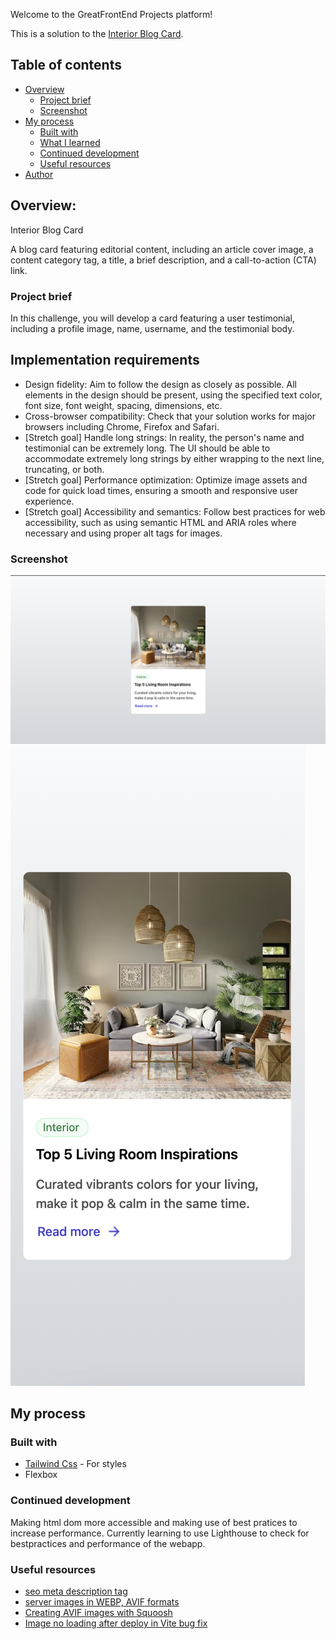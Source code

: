 Welcome to the GreatFrontEnd Projects platform!

This is a solution to the [Interior Blog Card](https://www.greatfrontend.com/projects/challenges/blog-card).

## Table of contents

- [Overview](#overview)
  - [Project brief](#project-brief)
  - [Screenshot](#screenshot)
- [My process](#my-process)
  - [Built with](#built-with)
  - [What I learned](#what-i-learned)
  - [Continued development](#continued-development)
  - [Useful resources](#useful-resources)
- [Author](#author)

## Overview:

Interior Blog Card

A blog card featuring editorial content, including an article cover image, a content category tag, a title, a brief description, and a call-to-action (CTA) link.

### Project brief

In this challenge, you will develop a card featuring a user testimonial, including a profile image, name, username, and the testimonial body.

## Implementation requirements

- Design fidelity: Aim to follow the design as closely as possible. All elements in the design should be present, using the specified text color, font size, font weight, spacing, dimensions, etc.
- Cross-browser compatibility: Check that your solution works for major browsers including Chrome, Firefox and Safari.
- [Stretch goal] Handle long strings: In reality, the person's name and testimonial can be extremely long. The UI should be able to accommodate extremely long strings by either wrapping to the next line, truncating, or both.
- [Stretch goal] Performance optimization: Optimize image assets and code for quick load times, ensuring a smooth and responsive user experience.
- [Stretch goal] Accessibility and semantics: Follow best practices for web accessibility, such as using semantic HTML and ARIA roles where necessary and using proper alt tags for images.

### Screenshot

![Solution to Desktop design](designs/desktop_solution.png)
![Solution to Mobile design](designs/mobile_solution.png)

## My process

### Built with

- [Tailwind Css](https://tailwindcss.com/) - For styles
- Flexbox

### Continued development

Making html dom more accessible and making use of best pratices to increase performance. Currently learning to use Lighthouse to check for bestpractices and performance of the webapp.

### Useful resources

- [seo meta description tag](https://developer.chrome.com/docs/lighthouse/seo/meta-description)
- [server images in WEBP, AVIF formats](https://developer.chrome.com/docs/lighthouse/performance/uses-webp-images)
- [Creating AVIF images with Squoosh](https://codelabs.developers.google.com/codelabs/avif#0)
- [Image no loading after deploy in Vite bug fix](https://vitejs.dev/guide/assets.html)
